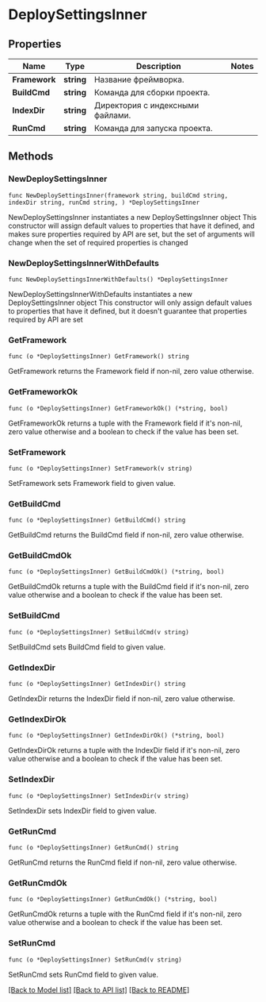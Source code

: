 # DeploySettingsInner

## Properties

Name | Type | Description | Notes
------------ | ------------- | ------------- | -------------
**Framework** | **string** | Название фреймворка. | 
**BuildCmd** | **string** | Команда для сборки проекта. | 
**IndexDir** | **string** | Директория с индексными файлами. | 
**RunCmd** | **string** | Команда для запуска проекта. | 

## Methods

### NewDeploySettingsInner

`func NewDeploySettingsInner(framework string, buildCmd string, indexDir string, runCmd string, ) *DeploySettingsInner`

NewDeploySettingsInner instantiates a new DeploySettingsInner object
This constructor will assign default values to properties that have it defined,
and makes sure properties required by API are set, but the set of arguments
will change when the set of required properties is changed

### NewDeploySettingsInnerWithDefaults

`func NewDeploySettingsInnerWithDefaults() *DeploySettingsInner`

NewDeploySettingsInnerWithDefaults instantiates a new DeploySettingsInner object
This constructor will only assign default values to properties that have it defined,
but it doesn't guarantee that properties required by API are set

### GetFramework

`func (o *DeploySettingsInner) GetFramework() string`

GetFramework returns the Framework field if non-nil, zero value otherwise.

### GetFrameworkOk

`func (o *DeploySettingsInner) GetFrameworkOk() (*string, bool)`

GetFrameworkOk returns a tuple with the Framework field if it's non-nil, zero value otherwise
and a boolean to check if the value has been set.

### SetFramework

`func (o *DeploySettingsInner) SetFramework(v string)`

SetFramework sets Framework field to given value.


### GetBuildCmd

`func (o *DeploySettingsInner) GetBuildCmd() string`

GetBuildCmd returns the BuildCmd field if non-nil, zero value otherwise.

### GetBuildCmdOk

`func (o *DeploySettingsInner) GetBuildCmdOk() (*string, bool)`

GetBuildCmdOk returns a tuple with the BuildCmd field if it's non-nil, zero value otherwise
and a boolean to check if the value has been set.

### SetBuildCmd

`func (o *DeploySettingsInner) SetBuildCmd(v string)`

SetBuildCmd sets BuildCmd field to given value.


### GetIndexDir

`func (o *DeploySettingsInner) GetIndexDir() string`

GetIndexDir returns the IndexDir field if non-nil, zero value otherwise.

### GetIndexDirOk

`func (o *DeploySettingsInner) GetIndexDirOk() (*string, bool)`

GetIndexDirOk returns a tuple with the IndexDir field if it's non-nil, zero value otherwise
and a boolean to check if the value has been set.

### SetIndexDir

`func (o *DeploySettingsInner) SetIndexDir(v string)`

SetIndexDir sets IndexDir field to given value.


### GetRunCmd

`func (o *DeploySettingsInner) GetRunCmd() string`

GetRunCmd returns the RunCmd field if non-nil, zero value otherwise.

### GetRunCmdOk

`func (o *DeploySettingsInner) GetRunCmdOk() (*string, bool)`

GetRunCmdOk returns a tuple with the RunCmd field if it's non-nil, zero value otherwise
and a boolean to check if the value has been set.

### SetRunCmd

`func (o *DeploySettingsInner) SetRunCmd(v string)`

SetRunCmd sets RunCmd field to given value.



[[Back to Model list]](../README.md#documentation-for-models) [[Back to API list]](../README.md#documentation-for-api-endpoints) [[Back to README]](../README.md)


